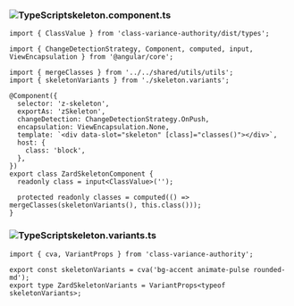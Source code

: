 ### <img src="/icons/typescript.svg" class="w-4 h-4 inline mr-2" alt="TypeScript">skeleton.component.ts

```angular-ts showLineNumbers
import { ClassValue } from 'class-variance-authority/dist/types';

import { ChangeDetectionStrategy, Component, computed, input, ViewEncapsulation } from '@angular/core';

import { mergeClasses } from '../../shared/utils/utils';
import { skeletonVariants } from './skeleton.variants';

@Component({
  selector: 'z-skeleton',
  exportAs: 'zSkeleton',
  changeDetection: ChangeDetectionStrategy.OnPush,
  encapsulation: ViewEncapsulation.None,
  template: `<div data-slot="skeleton" [class]="classes()"></div>`,
  host: {
    class: 'block',
  },
})
export class ZardSkeletonComponent {
  readonly class = input<ClassValue>('');

  protected readonly classes = computed(() => mergeClasses(skeletonVariants(), this.class()));
}

```

### <img src="/icons/typescript.svg" class="w-4 h-4 inline mr-2" alt="TypeScript">skeleton.variants.ts

```angular-ts showLineNumbers
import { cva, VariantProps } from 'class-variance-authority';

export const skeletonVariants = cva('bg-accent animate-pulse rounded-md');
export type ZardSkeletonVariants = VariantProps<typeof skeletonVariants>;

```
